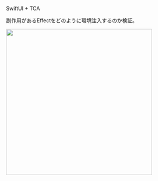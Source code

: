 SwiftUI + TCA

副作用があるEffectをどのように環境注入するのか検証。

<img src="https://user-images.githubusercontent.com/90758719/193871596-f1bd0f45-9ec8-437c-8823-2a9f5d00906a.png" height="400">
